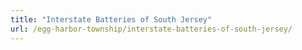 ```yaml
---
title: "Interstate Batteries of South Jersey"
url: /egg-harbor-township/interstate-batteries-of-south-jersey/
---
```

